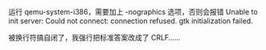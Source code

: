 运行 qemu-system-i386，需要加上 -nographics 选项，否则会报错 Unable to init server: Could not connect: connection refused. gtk initialization failed.

被换行符搞自闭了，我强行把标准答案改成了 CRLF……